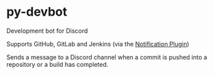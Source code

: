 # py-devbot

Development bot for Discord

Supports GitHub, GitLab and Jenkins (via the [Notification Plugin](https://wiki.jenkins-ci.org/display/JENKINS/Notification+Plugin))

Sends a message to a Discord channel when a commit is pushed into a repository or a build has completed.
